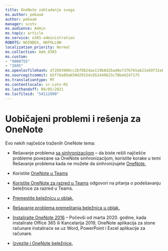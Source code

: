 ```yaml
---
title: OneNote zahladanje svega
ms.author: pebaum
author: pebaum
manager: scotv
ms.audience: Admin
ms.topic: article
ms.service: o365-administration
ROBOTS: NOINDEX, NOFOLLOW
localization_priority: Normal
ms.collection: Adm_O365
ms.custom:
- "9000755"
- "2695"
ms.openlocfilehash: d72693900cc2bf0824ae119b8d2ba48e7376765a621eb9f31eb0fe053735f0b0
ms.sourcegitcommit: b5f7da89a650d2915dc652449623c78be6247175
ms.translationtype: MT
ms.contentlocale: sr-Latn-RS
ms.lasthandoff: 08/05/2021
ms.locfileid: "54112890"
---
```

# <a name="common-issues-and-resolutions-with-onenote"></a>Uobičajeni problemi i rešenja za OneNote

Evo nekih najčešće traženih OneNote tema:

- Rešavanje problema [sa sinhronizacijom](https://support.office.com/article/299495ef-66d1-448f-90c1-b785a6968d45) – da biste rešili najčešće probleme povezane sa OneNote sinhronizacijom, koristite korake u temi Rešavanje problema kada ne možete da sinhronizujete [OneNote.](https://support.office.com/article/Fix-issues-when-you-can-t-sync-OneNote-299495ef-66d1-448f-90c1-b785a6968d45)

- Koristite [OneNote u Teams](https://support.microsoft.com/office/0ec78cc3-ba3b-4279-a88e-aa40af9865c2) 

- [Koristite OneNote za razred u Teams](https://support.office.com/article/bd77f11f-27cd-4d41-bfbd-2b11799f1440) odgovori na pitanja o podešavanju beležnice za razred u Teams.

- [Premestite beležnicu u oblak.](https://support.office.com/article/d5c28b91-7b9c-45be-8f0c-529bdbba019a)

- [Rešavanje problema premeštanja beležnica u oblak.](https://support.office.com/article/70528107-11dc-4f3f-b695-b150059dfd78)

- [Instalirajte OneNote 2016](https://support.office.com/article/c08068d8-b517-4464-9ff2-132cb9c45c08) – Počevši od marta 2020. godine, kada instalirate Office 365 ili Kancelarija 2019, OneNote aplikacija za stone računare instaliraće se uz Word, PowerPoint i Excel aplikacije za računare.

- [Izvezite i OneNote beležnice.](https://support.office.com/article/a4b60da5-8f33-464e-b1ba-b95ce540f309)
